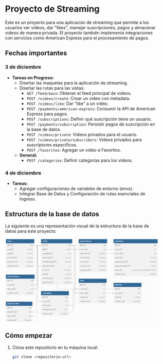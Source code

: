 # Proyecto de Streaming

Este es un proyecto para una aplicación de streaming que permite a los usuarios ver videos, dar "likes", manejar suscripciones, pagos y almacenar videos de manera privada. El proyecto también implementa integraciones con servicios como American Express para el procesamiento de pagos.

## Fechas importantes

### 3 de diciembre
- **Tareas en Progreso:**
  - Diseñar las maquetas para la aplicación de streaming.
  - Diseñar las rutas para las vistas:
    - `GET /feed/main`: Obtener el feed principal de videos.
    - `POST /videos/create`: Crear un video con metadata.
    - `POST /videos/like`: Dar "like" a un video.
    - `POST /payments/american-express`: Consumir la API de American Express para pagos.
    - `POST /subscriptions`: Definir qué suscripción tiene un usuario.
    - `POST /payments/subscription`: Persistir pagos de suscripción en la base de datos.
    - `POST /videos/private`: Videos privados para el usuario.
    - `POST /videos/private/subscribers`: Videos privados para suscriptores específicos.
    - `POST /favorites`: Agregar un video a Favoritos.
  - **General:**
    - `POST /categories`: Definir categorías para los videos.

### 4 de diciembre
- **Tareas:**
  - Agregar configuraciones de variables de entorno (envs).
  - Integrar Base de Datos y Configuración de rutas esenciales de Ingreso.

## Estructura de la base de datos

La siguiente es una representación visual de la estructura de la base de datos para este proyecto:

![Base de datos](assets/img-1.png)

## Cómo empezar

1. Clona este repositorio en tu máquina local:
   ```bash
   git clone <repositorio-url>
